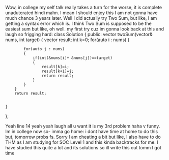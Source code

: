 Wow, in college my self talk really takes a turn for the worse, it is complete unaduterated hindi mahn. I mean I should enjoy this I am not gonna have much chance 3 years later. Well 
I did actually try Two Sum, but like, I am getting a syntax error which is. I think Two Sum is supposed to be the easiest sum but like, oh well. 
my first try cuz im gonna look back at this and laugh so frigging hard: 
class Solution {
public:
    vector<int> twoSum(vector<int>& nums, int target) {
        vector<int> result;
        int k=0;
        for(auto i : nums)
        {

            for(auto j : nums)
            {
                if(int(&nums[i]+ &nums[j])==target)
                {
                    result[k]=i;
                    result[k+1]=j;
                    return result;
                }
            }
        }
        return result; 
        

    }
};

Yeah line 14 yeah yeah laugh all u want it is my 3rd problem haha v funny. Im in college now so- imma go home: i dont have time at home to do this but, tomorrow probs fs. 
Sorry I am cheating a bit but like, I also have to do THM as I am studying for SOC Level 1 and this kinda backtracks for me. I have studied this quite a lot and its solutions so ill write this out tomm I got time